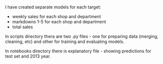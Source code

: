 I have created separate models for each target:
- weekly sales for each shop and department 
- markdowns 1-5 for each shop and department 
- total sales


In scripts directory thera are two .py files - one for preparing data (merging, cleaning, etc) and other for training and evaluating models. 

In notebooks directory there is explanatory file - showing predictions for test set and 2013 year. 
